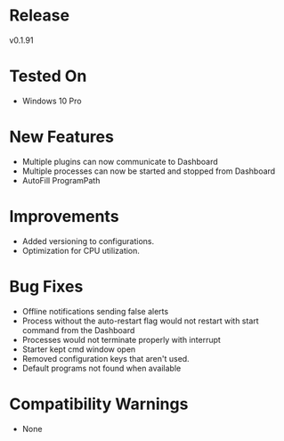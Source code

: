 # Release
v0.1.91

# Tested On
* Windows 10 Pro

# New Features
* Multiple plugins can now communicate to Dashboard 
* Multiple processes can now be started and stopped from Dashboard
* AutoFill ProgramPath

# Improvements
* Added versioning to configurations.
* Optimization for CPU utilization.

# Bug Fixes
* Offline notifications sending false alerts
* Process without the auto-restart flag would not restart with start command from the Dashboard 
* Processes would not terminate properly with interrupt
* Starter kept cmd window open
* Removed configuration keys that aren't used.
* Default programs not found when available

# Compatibility Warnings
* None